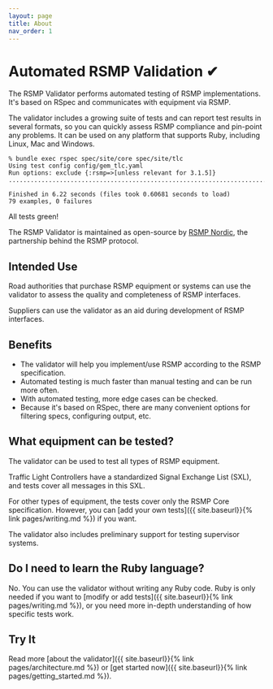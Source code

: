 ```yaml
---
layout: page
title: About
nav_order: 1
---
```


# Automated RSMP Validation ✔︎

The RSMP Validator performs automated testing of RSMP implementations. It's based on RSpec and communicates with equipment via RSMP.

The validator includes a growing suite of tests and can report test results in several formats, so you can quickly assess RSMP compliance and pin-point any problems. It can be used on any platform that supports Ruby, including Linux, Mac and Windows.

```
% bundle exec rspec spec/site/core spec/site/tlc
Using test config config/gem_tlc.yaml
Run options: exclude {:rsmp=>[unless relevant for 3.1.5]}
...............................................................................

Finished in 6.22 seconds (files took 0.60681 seconds to load)
79 examples, 0 failures
```

All tests green!

The RSMP Validator is maintained as open-source by [RSMP Nordic](https://rsmp-nordic.org), the partnership behind the RSMP protocol.

## Intended Use
Road authorities that purchase RSMP equipment or systems can use the validator to assess the quality and completeness of RSMP interfaces.

Suppliers can use the validator as an aid during development of RSMP interfaces.

## Benefits
* The validator will help you implement/use RSMP according to the RSMP specification.
* Automated testing is much faster than manual testing and can be run more often.
* With automated testing, more edge cases can be checked.
* Because it's based on RSpec, there are many convenient options for filtering specs, configuring output, etc.

## What equipment can be tested?
The validator can be used to test all types of RSMP equipment.

Traffic Light Controllers have a standardized Signal Exchange List (SXL), and tests cover all messages in this SXL.

For other types of equipment, the tests cover only the RSMP Core specification. However, you can [add your own tests]({{ site.baseurl}}{% link pages/writing.md %}) if you want.

The validator also includes preliminary support for testing supervisor systems.

## Do I need to learn the Ruby language?
No. You can use the validator without writing any Ruby code. Ruby is only needed if you want to [modify or add tests]({{ site.baseurl}}{% link pages/writing.md %}), or you need more in-depth understanding of how specific tests work.

## Try It
Read more [about the validator]({{ site.baseurl}}{% link pages/architecture.md %}) or [get started now]({{ site.baseurl}}{% link pages/getting_started.md %}).
